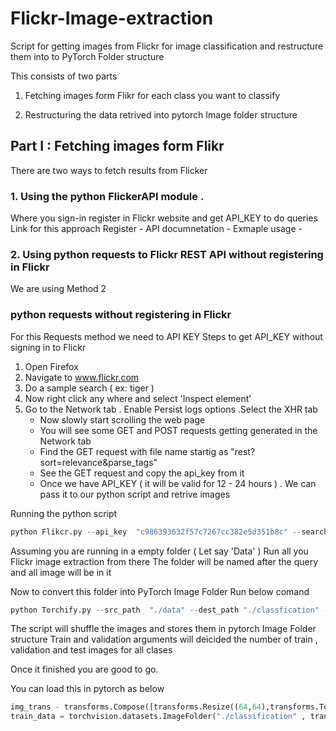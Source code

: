 # Flickr-Image-extraction
Script for getting images from Flickr for image classification and restructure them into to PyTorch Folder structure 

This consists of two parts 

1. Fetching images form Flikr for each class you want to classify 

2. Restructuring the data retrived into pytorch Image folder structure 

## Part I : Fetching images form Flikr

There are two ways to fetch results from Flicker 
 ### 1. Using the python FlickerAPI module .
 Where you sign-in register in Flickr website and get API_KEY to do queries
 Link for this approach 
 Register - 
 API documnetation - 
 Exmaple usage - 

 ### 2. Using python requests to Flickr REST API without registering in Flickr

We are using Method 2
### python requests without registering in Flickr

For this Requests method we need to API KEY 
Steps to get API_KEY without signing in to Flickr
1. Open Firefox
2. Navigate to www.flickr.com
3. Do a sample search ( ex: tiger ) 
4. Now right click any where and select 'Inspect element'
5. Go to the Network tab . Enable Persist logs options .Select the XHR tab 
    - Now slowly start scrolling the web page 
    - You will see some GET and POST requests getting generated in the Network tab
    - Find the GET request with file name startig as "rest?sort=relevance&parse_tags"
    - See the GET request and copy the api_key from it 
    - Once we have API_KEY ( it will be valid for 12 - 24 hours ) . We can pass it to our python script and retrive images


Running the python script
```python
python Flikcr.py --api_key  "c986393632f57c7267cc382e5d351b8c" --search "lion" --n 500 
```



Assuming you are running in a empty folder ( Let say 'Data' ) 
Run all you Flickr image extraction from there 
The folder will be named after the query and all image will be in it 

Now to convert this folder into PyTorch Image Folder 
Run below comand

```python
python Torchify.py --src_path  "./data" --dest_path "./classfication" --train 0.6 --val 0.2
```
The script will shuffle the images and stores them in pytorch Image Folder structure
Train and validation arguments will deicided the number of train , validation and test images  for all clases

Once it finished you are good to go.

You can load this in pytorch as below
```python
img_trans - transforms.Compose([transforms.Resize((64,64),transforms.ToTensor(),transforms.Normalize()]
train_data = torchvision.datasets.ImageFolder("./classification" , transforms = img_transforms)
```

